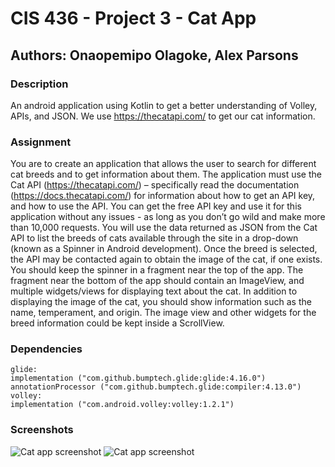 # CIS 436 - Project 3 - Cat App
## Authors: Onaopemipo Olagoke, Alex Parsons
### Description
An android application using Kotlin to get a better understanding of Volley, APIs, and JSON. We use https://thecatapi.com/ to get our cat information.

### Assignment
You are to create an application that allows the user to search for different cat breeds and to get
information about them. The application must use the Cat API (https://thecatapi.com/) – specifically read
the documentation (https://docs.thecatapi.com/) for information about how to get an API key, and how to
use the API. You can get the free API key and use it for this application without any issues - as long as you
don’t go wild and make more than 10,000 requests.
You will use the data returned as JSON from the Cat API to list the breeds of cats available through
the site in a drop-down (known as a Spinner in Android development). Once the breed is selected, the API
may be contacted again to obtain the image of the cat, if one exists. You should keep the spinner in a
fragment near the top of the app.
The fragment near the bottom of the app should contain an ImageView, and multiple widgets/views
for displaying text about the cat. In addition to displaying the image of the cat, you should show information
such as the name, temperament, and origin. The image view and other widgets for the breed information
could be kept inside a ScrollView.

### Dependencies
    glide: 
    implementation ("com.github.bumptech.glide:glide:4.16.0")
    annotationProcessor ("com.github.bumptech.glide:compiler:4.13.0")
    volley:
    implementation ("com.android.volley:volley:1.2.1")

### Screenshots
![](https://github.com/oo-ng/Project3_CatApp/blob/Parsons-Branch/Screenshots/Screenshot%202024-04-09%20at%204.37.30%E2%80%AFPM.png "Cat app screenshot")
![](https://github.com/oo-ng/Project3_CatApp/blob/Parsons-Branch/Screenshots/Screenshot%202024-04-09%20at%204.38.23%E2%80%AFPM.png "Cat app screenshot")
